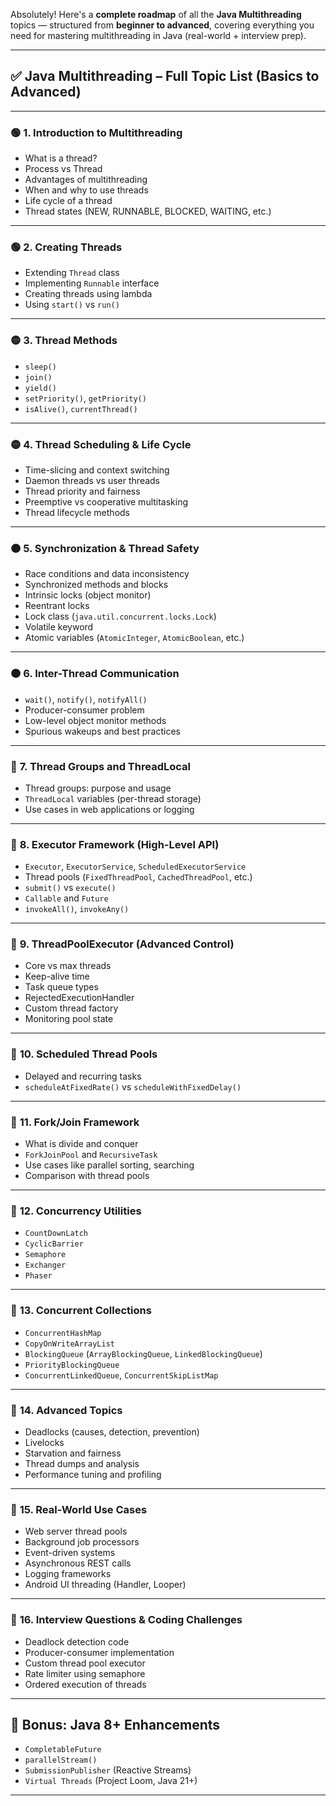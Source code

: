 Absolutely! Here's a **complete roadmap** of all the **Java Multithreading** topics — structured from **beginner to advanced**, covering everything you need for mastering multithreading in Java (real-world + interview prep).

---

## ✅ Java Multithreading – Full Topic List (Basics to Advanced)

---

### 🟢 **1. Introduction to Multithreading**

* What is a thread?
* Process vs Thread
* Advantages of multithreading
* When and why to use threads
* Life cycle of a thread
* Thread states (NEW, RUNNABLE, BLOCKED, WAITING, etc.)

---

### 🟢 **2. Creating Threads**

* Extending `Thread` class
* Implementing `Runnable` interface
* Creating threads using lambda
* Using `start()` vs `run()`

---

### 🟡 **3. Thread Methods**

* `sleep()`
* `join()`
* `yield()`
* `setPriority()`, `getPriority()`
* `isAlive()`, `currentThread()`

---

### 🟡 **4. Thread Scheduling & Life Cycle**

* Time-slicing and context switching
* Daemon threads vs user threads
* Thread priority and fairness
* Preemptive vs cooperative multitasking
* Thread lifecycle methods

---

### 🟠 **5. Synchronization & Thread Safety**

* Race conditions and data inconsistency
* Synchronized methods and blocks
* Intrinsic locks (object monitor)
* Reentrant locks
* Lock class (`java.util.concurrent.locks.Lock`)
* Volatile keyword
* Atomic variables (`AtomicInteger`, `AtomicBoolean`, etc.)

---

### 🟠 **6. Inter-Thread Communication**

* `wait()`, `notify()`, `notifyAll()`
* Producer-consumer problem
* Low-level object monitor methods
* Spurious wakeups and best practices

---

### 🔵 **7. Thread Groups and ThreadLocal**

* Thread groups: purpose and usage
* `ThreadLocal` variables (per-thread storage)
* Use cases in web applications or logging

---

### 🔵 **8. Executor Framework (High-Level API)**

* `Executor`, `ExecutorService`, `ScheduledExecutorService`
* Thread pools (`FixedThreadPool`, `CachedThreadPool`, etc.)
* `submit()` vs `execute()`
* `Callable` and `Future`
* `invokeAll()`, `invokeAny()`

---

### 🔵 **9. ThreadPoolExecutor (Advanced Control)**

* Core vs max threads
* Keep-alive time
* Task queue types
* RejectedExecutionHandler
* Custom thread factory
* Monitoring pool state

---

### 🔵 **10. Scheduled Thread Pools**

* Delayed and recurring tasks
* `scheduleAtFixedRate()` vs `scheduleWithFixedDelay()`

---

### 🔴 **11. Fork/Join Framework**

* What is divide and conquer
* `ForkJoinPool` and `RecursiveTask`
* Use cases like parallel sorting, searching
* Comparison with thread pools

---

### 🔴 **12. Concurrency Utilities**

* `CountDownLatch`
* `CyclicBarrier`
* `Semaphore`
* `Exchanger`
* `Phaser`

---

### 🔴 **13. Concurrent Collections**

* `ConcurrentHashMap`
* `CopyOnWriteArrayList`
* `BlockingQueue` (`ArrayBlockingQueue`, `LinkedBlockingQueue`)
* `PriorityBlockingQueue`
* `ConcurrentLinkedQueue`, `ConcurrentSkipListMap`

---

### 🔴 **14. Advanced Topics**

* Deadlocks (causes, detection, prevention)
* Livelocks
* Starvation and fairness
* Thread dumps and analysis
* Performance tuning and profiling

---

### 🧠 **15. Real-World Use Cases**

* Web server thread pools
* Background job processors
* Event-driven systems
* Asynchronous REST calls
* Logging frameworks
* Android UI threading (Handler, Looper)

---

### 🧠 **16. Interview Questions & Coding Challenges**

* Deadlock detection code
* Producer-consumer implementation
* Custom thread pool executor
* Rate limiter using semaphore
* Ordered execution of threads

---

## 📌 Bonus: Java 8+ Enhancements

* `CompletableFuture`
* `parallelStream()`
* `SubmissionPublisher` (Reactive Streams)
* `Virtual Threads` (Project Loom, Java 21+)

---
